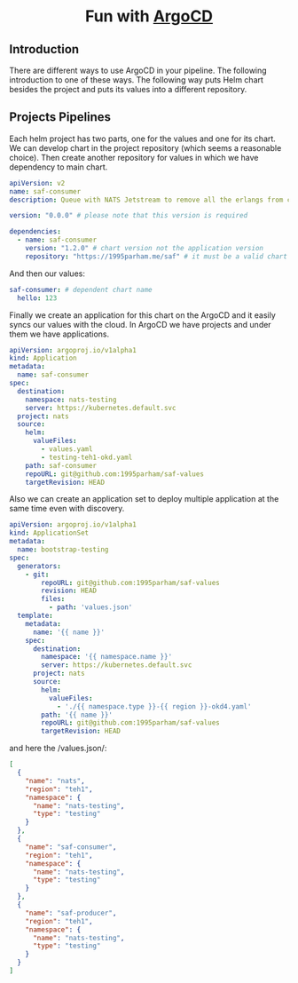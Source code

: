 <h1 align="center">Fun with <a href="https://argoproj.github.io/">ArgoCD</a></h1>

## Introduction

There are different ways to use ArgoCD in your pipeline. The following introduction
to one of these ways. The following way puts Helm chart besides the project and puts
its values into a different repository.

## Projects Pipelines

Each helm project has two parts, one for the values and one for its chart.
We can develop chart in the project repository (which seems a reasonable choice).
Then create another repository for values in which we have dependency to main chart.

```yaml
apiVersion: v2
name: saf-consumer
description: Queue with NATS Jetstream to remove all the erlangs from cloud

version: "0.0.0" # please note that this version is required

dependencies:
  - name: saf-consumer
    version: "1.2.0" # chart version not the application version
    repository: "https://1995parham.me/saf" # it must be a valid chart repository
```

And then our values:

```yaml
saf-consumer: # dependent chart name
  hello: 123
```

Finally we create an application for this chart on the ArgoCD and it easily syncs our values with the cloud.
In ArgoCD we have projects and under them we have applications.

```yaml
apiVersion: argoproj.io/v1alpha1
kind: Application
metadata:
  name: saf-consumer
spec:
  destination:
    namespace: nats-testing
    server: https://kubernetes.default.svc
  project: nats
  source:
    helm:
      valueFiles:
        - values.yaml
        - testing-teh1-okd.yaml
    path: saf-consumer
    repoURL: git@github.com:1995parham/saf-values
    targetRevision: HEAD
```

Also we can create an application set to deploy multiple application at the same time even with discovery.

```yaml
apiVersion: argoproj.io/v1alpha1
kind: ApplicationSet
metadata:
  name: bootstrap-testing
spec:
  generators:
    - git:
        repoURL: git@github.com:1995parham/saf-values
        revision: HEAD
        files:
          - path: 'values.json'
  template:
    metadata:
      name: '{{ name }}'
    spec:
      destination:
        namespace: '{{ namespace.name }}'
        server: https://kubernetes.default.svc
      project: nats
      source:
        helm:
          valueFiles:
            - './{{ namespace.type }}-{{ region }}-okd4.yaml'
        path: '{{ name }}'
        repoURL: git@github.com:1995parham/saf-values
        targetRevision: HEAD
```

and here the /values.json/:

```json
[
  {
    "name": "nats",
    "region": "teh1",
    "namespace": {
      "name": "nats-testing",
      "type": "testing"
    }
  },
  {
    "name": "saf-consumer",
    "region": "teh1",
    "namespace": {
      "name": "nats-testing",
      "type": "testing"
    }
  },
  {
    "name": "saf-producer",
    "region": "teh1",
    "namespace": {
      "name": "nats-testing",
      "type": "testing"
    }
  }
]
```
